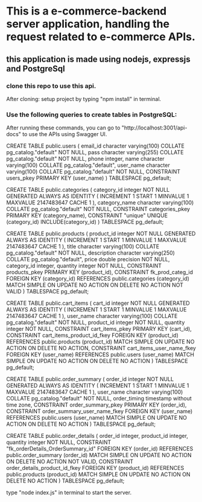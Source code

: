 # This is a e-commerce-backend server application, handling the request related to e-commerce APIs.
## this application is made using nodejs, expressjs and PostgreSql


### clone this repo to use this api.
After cloning:
  setup project by typing "npm install" in terminal.

### Use the following queries to create tables in PostgreSQL:

After running these commands, you can go to "http://localhost:3001/api-docs" to use the APIs using Swagger UI.



CREATE TABLE public.users
(
    email_id character varying(100) COLLATE pg_catalog."default" NOT NULL,
    pass character varying(255) COLLATE pg_catalog."default" NOT NULL,
    phone integer,
    name character varying(100) COLLATE pg_catalog."default",
    user_name character varying(100) COLLATE pg_catalog."default" NOT NULL,
    CONSTRAINT users_pkey PRIMARY KEY (user_name)
)
TABLESPACE pg_default;
    
  
CREATE TABLE public.categories
(
    category_id integer NOT NULL GENERATED ALWAYS AS IDENTITY ( INCREMENT 1 START 1 MINVALUE 1 MAXVALUE 2147483647 CACHE 1 ),
    category_name character varying(100) COLLATE pg_catalog."default" NOT NULL,
    CONSTRAINT categories_pkey PRIMARY KEY (category_name),
    CONSTRAINT "unique" UNIQUE (category_id)
        INCLUDE(category_id)
)
TABLESPACE pg_default;


CREATE TABLE public.products
(
    product_id integer NOT NULL GENERATED ALWAYS AS IDENTITY ( INCREMENT 1 START 1 MINVALUE 1 MAXVALUE 2147483647 CACHE 1 ),
    title character varying(100) COLLATE pg_catalog."default" NOT NULL,
    description character varying(250) COLLATE pg_catalog."default",
    price double precision NOT NULL,
    category_id integer,
    quantity integer NOT NULL,
    CONSTRAINT products_pkey PRIMARY KEY (product_id),
    CONSTRAINT fk_prod_categ_id FOREIGN KEY (category_id)
        REFERENCES public.categories (category_id) MATCH SIMPLE
        ON UPDATE NO ACTION
        ON DELETE NO ACTION
        NOT VALID
)
TABLESPACE pg_default;


CREATE TABLE public.cart_items
(
    cart_id integer NOT NULL GENERATED ALWAYS AS IDENTITY ( INCREMENT 1 START 1 MINVALUE 1 MAXVALUE 2147483647 CACHE 1 ),
    user_name character varying(100) COLLATE pg_catalog."default" NOT NULL,
    product_id integer NOT NULL,
    quantity integer NOT NULL,
    CONSTRAINT cart_items_pkey PRIMARY KEY (cart_id),
    CONSTRAINT cart_items_product_id_fkey FOREIGN KEY (product_id)
        REFERENCES public.products (product_id) MATCH SIMPLE
        ON UPDATE NO ACTION
        ON DELETE NO ACTION,
    CONSTRAINT cart_items_user_name_fkey FOREIGN KEY (user_name)
        REFERENCES public.users (user_name) MATCH SIMPLE
        ON UPDATE NO ACTION
        ON DELETE NO ACTION
)
TABLESPACE pg_default;


CREATE TABLE public.order_summary
(
    order_id integer NOT NULL GENERATED ALWAYS AS IDENTITY ( INCREMENT 1 START 1 MINVALUE 1 MAXVALUE 2147483647 CACHE 1 ),
    user_name character varying(100) COLLATE pg_catalog."default" NOT NULL,
    order_timing timestamp without time zone,
    CONSTRAINT order_summary_pkey PRIMARY KEY (order_id),
    CONSTRAINT order_summary_user_name_fkey FOREIGN KEY (user_name)
        REFERENCES public.users (user_name) MATCH SIMPLE
        ON UPDATE NO ACTION
        ON DELETE NO ACTION
)
TABLESPACE pg_default;


CREATE TABLE public.order_details
(
    order_id integer,
    product_id integer,
    quantity integer NOT NULL,
    CONSTRAINT "fk_orderDetails_OrderSummary_id" FOREIGN KEY (order_id)
        REFERENCES public.order_summary (order_id) MATCH SIMPLE
        ON UPDATE NO ACTION
        ON DELETE NO ACTION
        NOT VALID,
    CONSTRAINT order_details_product_id_fkey FOREIGN KEY (product_id)
        REFERENCES public.products (product_id) MATCH SIMPLE
        ON UPDATE NO ACTION
        ON DELETE NO ACTION
)
TABLESPACE pg_default;


type "node index.js" in terminal to start the server.
